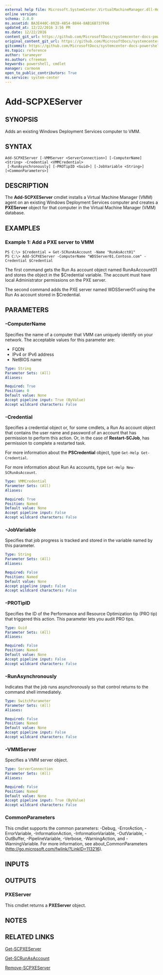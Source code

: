 ```yaml
---
external help file: Microsoft.SystemCenter.VirtualMachineManager.dll-Help.xml
online version: 
schema: 2.0.0
ms.assetid: BA3E440C-8028-4854-8844-8AB16B737F66
updated_at: 12/22/2016 3:56 PM
ms.date: 12/22/2016
content_git_url: https://github.com/MicrosoftDocs/systemcenter-docs-powershell/blob/live/systemcenter-cmdlets/SystemCenter2016/VirtualMachineManager/vlatest/Add-SCPXEServer.md
original_content_git_url: https://github.com/MicrosoftDocs/systemcenter-docs-powershell/blob/live/systemcenter-cmdlets/SystemCenter2016/VirtualMachineManager/vlatest/Add-SCPXEServer.md
gitcommit: https://github.com/MicrosoftDocs/systemcenter-docs-powershell/blob/96e5647587661652225fbdd2c797cd4d59d542bc/systemcenter-cmdlets/SystemCenter2016/VirtualMachineManager/vlatest/Add-SCPXEServer.md
ms.topic: reference
author: tarameyer
ms.author: cfreeman
keywords: powershell, cmdlet
manager: carmonm
open_to_public_contributors: True
ms.service: system-center
---
```


# Add-SCPXEServer

## SYNOPSIS
Adds an existing Windows Deployment Services computer to VMM.

## SYNTAX

```
Add-SCPXEServer [-VMMServer <ServerConnection>] [-ComputerName] <String> -Credential <VMMCredential>
 [-RunAsynchronously] [-PROTipID <Guid>] [-JobVariable <String>] [<CommonParameters>]
```

## DESCRIPTION
The **Add-SCPXEServer** cmdlet installs a Virtual Machine Manager (VMM) agent on an existing Windows Deployment Services computer and creates a **PXEServer** object for that computer in the Virtual Machine Manager (VMM) database.

## EXAMPLES

### Example 1: Add a PXE server to VMM
```
PS C:\> $Credential = Get-SCRunAsAccount -Name "RunAsAcct01"
PS C:\> Add-SCPXEServer -ComputerName "WDSServer01.Contoso.com" -Credential $Credential
```

The first command gets the Run As account object named RunAsAccount01 and stores the object in the $Credential variable.
The account must have local Administrator permissions on the PXE server.

The second command adds the PXE server named WDSServer01 using the Run As account stored in $Credential.

## PARAMETERS

### -ComputerName
Specifies the name of a computer that VMM can uniquely identify on your network.
The acceptable values for this parameter are:

- FQDN
- IPv4 or IPv6 address
- NetBIOS name

```yaml
Type: String
Parameter Sets: (All)
Aliases: 

Required: True
Position: 0
Default value: None
Accept pipeline input: True (ByValue)
Accept wildcard characters: False
```

### -Credential
Specifies a credential object or, for some cmdlets, a Run As account object that contains the user name and password of an account that has permission to perform this action.
Or, in the case of **Restart-SCJob**, has permission to complete a restarted task.

For more information about the **PSCredential** object, type `Get-Help Get-Credential`.

For more information about Run As accounts, type `Get-Help New-SCRunAsAccount`.

```yaml
Type: VMMCredential
Parameter Sets: (All)
Aliases: 

Required: True
Position: Named
Default value: None
Accept pipeline input: False
Accept wildcard characters: False
```

### -JobVariable
Specifies that job progress is tracked and stored in the variable named by this parameter.

```yaml
Type: String
Parameter Sets: (All)
Aliases: 

Required: False
Position: Named
Default value: None
Accept pipeline input: False
Accept wildcard characters: False
```

### -PROTipID
Specifies the ID of the Performance and Resource Optimization tip (PRO tip) that triggered this action.
This parameter lets you audit PRO tips.

```yaml
Type: Guid
Parameter Sets: (All)
Aliases: 

Required: False
Position: Named
Default value: None
Accept pipeline input: False
Accept wildcard characters: False
```

### -RunAsynchronously
Indicates that the job runs asynchronously so that control returns to the command shell immediately.

```yaml
Type: SwitchParameter
Parameter Sets: (All)
Aliases: 

Required: False
Position: Named
Default value: None
Accept pipeline input: False
Accept wildcard characters: False
```

### -VMMServer
Specifies a VMM server object.

```yaml
Type: ServerConnection
Parameter Sets: (All)
Aliases: 

Required: False
Position: Named
Default value: None
Accept pipeline input: True (ByValue)
Accept wildcard characters: False
```

### CommonParameters
This cmdlet supports the common parameters: -Debug, -ErrorAction, -ErrorVariable, -InformationAction, -InformationVariable, -OutVariable, -OutBuffer, -PipelineVariable, -Verbose, -WarningAction, and -WarningVariable. For more information, see about_CommonParameters (http://go.microsoft.com/fwlink/?LinkID=113216).

## INPUTS

## OUTPUTS

### PXEServer
This cmdlet returns a **PXEServer** object.

## NOTES

## RELATED LINKS

[Get-SCPXEServer](xref:SystemCenter2016/VirtualMachineManager/vlatest/Get-SCPXEServer.md)

[Get-SCRunAsAccount](xref:SystemCenter2016/VirtualMachineManager/vlatest/Get-SCRunAsAccount.md)

[Remove-SCPXEServer](xref:SystemCenter2016/VirtualMachineManager/vlatest/Remove-SCPXEServer.md)

